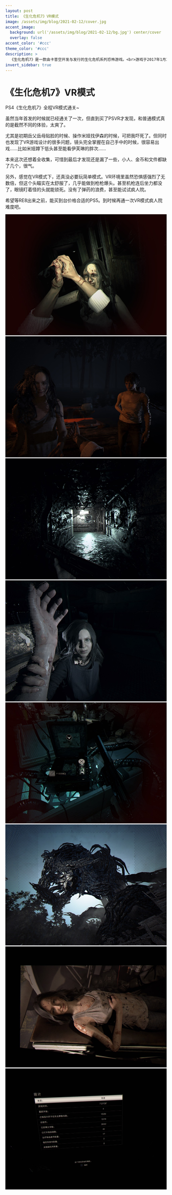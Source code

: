 ```yaml
---
layout: post
title: 《生化危机7》VR模式
image: /assets/img/blog/2021-02-12/cover.jpg
accent_image: 
  background: url('/assets/img/blog/2021-02-12/bg.jpg') center/cover
  overlay: false
accent_color: '#ccc'
theme_color: '#ccc'
description: >
  《生化危机7》是一款由卡普空开发与发行的生化危机系列恐怖游戏。<br>游戏于2017年1月24日登陆PlayStation 4、Xbox One和Microsoft Windows平台，日本于1月26日发售，云版本于2018年5月24日发行在任天堂Switch上。
invert_sidebar: true
---
```


# 《生化危机7》VR模式

PS4《生化危机7》全程VR模式通关~

虽然当年首发的时候就已经通关了一次，但直到买了PSVR才发现，和普通模式真的是截然不同的体验，太爽了。

尤其是初期岳父岳母贴脸的时候、操作米娅找伊森的时候，可把我吓死了。但同时也发现了VR游戏设计的很多问题，镜头完全掌握在自己手中的时候，很容易出戏……比如米娅蹲下低头甚至能看伊芙琳的胖次……

本来这次还想着全收集，可惜到最后才发现还是漏了一些，小人、金币和文件都缺了几个，很气。

另外，感觉在VR模式下，还真没必要玩简单模式。VR环境里虽然恐惧感强烈了无数倍，但这个头瞄实在太舒服了，几乎能做到枪枪爆头。甚至机枪连后坐力都没了，眼镜盯着怪的头就能锁死。没有了弹药的浪费，甚至能试试疯人院。

希望等RE8出来之前，能买到台价格合适的PS5。到时候再通一次VR模式疯人院难度吧。


![](/assets/img/blog/2021-02-12/1.jpg)
![](/assets/img/blog/2021-02-12/2.jpg)
![](/assets/img/blog/2021-02-12/3.jpg)
![](/assets/img/blog/2021-02-12/4.jpg)
![](/assets/img/blog/2021-02-12/5.jpg)
![](/assets/img/blog/2021-02-12/6.jpg)
![](/assets/img/blog/2021-02-12/7.jpg)
![](/assets/img/blog/2021-02-12/8.jpg)